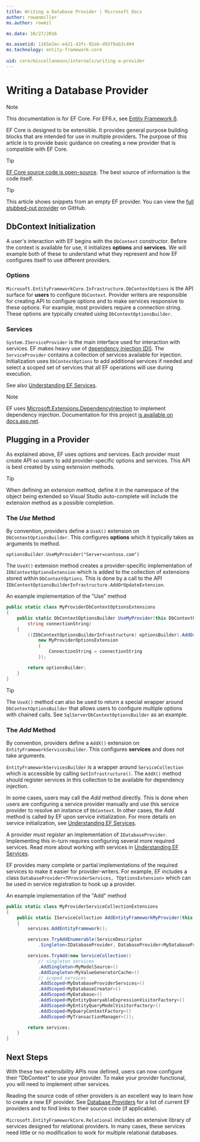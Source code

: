```yaml
---
title: Writing a Database Provider | Microsoft Docs
author: rowanmiller
ms.author: rowmil

ms.date: 10/27/2016

ms.assetid: 1165e2ec-e421-43fc-92ab-d92f9ab3c494
ms.technology: entity-framework-core
 
uid: core/miscellaneous/internals/writing-a-provider
---
```

# Writing a Database Provider

> [!NOTE]
> This documentation is for EF Core. For EF6.x, see [Entity Framework 6](../../../ef6/index.md).

EF Core is designed to be extensible. It provides general purpose building blocks that are intended for use in multiple providers. The purpose of this article is to provide basic guidance on creating a new provider that is compatible with EF Core.

> [!TIP]
> [EF Core source code is open-source](https://github.com/aspnet/EntityFramework). The best source of information is the code itself.

> [!TIP]
> This article shows snippets from an empty EF provider. You can view the [full stubbed-out provider](https://github.com/aspnet/EntityFramework.Docs/tree/master/samples/core/Miscellaneous/Internals/WritingAProvider) on GitHub.

<a name=entry-point></a>

## DbContext Initialization

A user's interaction with EF begins with the `DbContext` constructor. Before the context is available for use, it initializes **options** and **services**. We will example both of these to understand what they represent and how EF configures itself to use different providers.

### Options

`Microsoft.EntityFrameworkCore.Infrastructure.DbContextOptions` is the API surface for **users** to configure `DbContext`. Provider writers are responsible for creating API to configure options and to make services responsive to these options. For example, most providers require a connection string. These options are typically created using `DbContextOptionsBuilder`.

### Services

`System.IServiceProvider` is the main interface used for interaction with services. EF makes heavy use of [dependency injection (DI)](https://wikipedia.org/wiki/Dependency_injection). The `ServiceProvider` contains a collection of services available for injection. Initialization uses `DbContextOptions` to add additional services if needed and select a scoped set of services that all EF operations will use during execution.

See also [Understanding EF Services](services.md).

> [!NOTE]
> EF uses [Microsoft.Extensions.DependencyInjection](https://www.nuget.org/packages/Microsoft.Extensions.DependencyInjection/) to implement dependency injection. Documentation for this project [is available on docs.asp.net](https://docs.asp.net/en/latest/fundamentals/dependency-injection.html).

## Plugging in a Provider

As explained above, EF uses options and services. Each provider must create API so users to add provider-specific options and services. This API is best created by using extension methods.

> [!TIP]
> When defining an extension method, define it in the namespace of the object being extended so Visual Studio auto-complete will include the extension method as a possible completion.

### The *Use* Method

By convention, providers define a `UseX()` extension on `DbContextOptionsBuilder`. This configures **options** which it typically takes as arguments to method.

<!-- literal_block"xml:space": "preserve", "classes  "backrefs  "names  "dupnames   -->
````
optionsBuilder.UseMyProvider("Server=contoso.com")
````

The `UseX()` extension method creates a provider-specific implementation of `IDbContextOptionsExtension` which is added to the collection of extensions stored within `DbContextOptions`. This is done by a call to the API `IDbContextOptionsBuilderInfrastructure.AddOrUpdateExtension`.

An example implementation of the "Use" method

<!-- [!code-csharp[Main](samples/core/internals/Miscellaneous/Internals/WritingAProvider/EntityFrameworkCore.ProviderStarter/Extensions/MyProviderDbContextOptionsExtensions.cs)] -->
````csharp
public static class MyProviderDbContextOptionsExtensions
{
    public static DbContextOptionsBuilder UseMyProvider(this DbContextOptionsBuilder optionsBuilder,
        string connectionString)
    {
        ((IDbContextOptionsBuilderInfrastructure) optionsBuilder).AddOrUpdateExtension(
            new MyProviderOptionsExtension
            {
                ConnectionString = connectionString
            });

        return optionsBuilder;
    }
}
````

> [!TIP]
> The `UseX()` method can also be used to return a special wrapper around `DbContextOptionsBuilder` that allows users to configure multiple options with chained calls. See `SqlServerDbContextOptionsBuilder` as an example.

### The *Add* Method

By convention, providers define a `AddX()` extension on `EntityFrameworkServicesBuilder`. This configures **services** and does not take arguments.

`EntityFrameworkServicesBuilder` is a wrapper around `ServiceCollection` which is accessible by calling `GetInfrastructure()`. The `AddX()` method should register services in this collection to be available for dependency injection.

In some cases, users may call the *Add* method directly. This is done when users are configuring a service provider manually and use this service provider to resolve an instance of `DbContext`. In other cases, the *Add* method is called by EF upon service initialization. For more details on service initialization, see [Understanding EF Services](services.md).

A provider *must register* an implementation of `IDatabaseProvider`. Implementing this in-turn requires configuring several more required services. Read more about working with services in [Understanding EF Services](services.md).

EF provides many complete or partial implementations of the required services to make it easier for provider-writers. For example, EF includes a class `DatabaseProvider<TProviderServices, TOptionsExtension>` which can be used in service registration to hook up a provider.

An example implementation of the "Add" method

<!-- [!code-csharp[Main](samples/core/internals/Miscellaneous/Internals/WritingAProvider/EntityFrameworkCore.ProviderStarter/Extensions/MyProviderServiceCollectionExtensions.cs)] -->
````csharp
public static class MyProviderServiceCollectionExtensions
{
    public static IServiceCollection AddEntityFrameworkMyProvider(this IServiceCollection services)
    {
        services.AddEntityFramework();

        services.TryAddEnumerable(ServiceDescriptor
            .Singleton<IDatabaseProvider, DatabaseProvider<MyDatabaseProviderServices, MyProviderOptionsExtension>>());

        services.TryAdd(new ServiceCollection()
            // singleton services
            .AddSingleton<MyModelSource>()
            .AddSingleton<MyValueGeneratorCache>()
            // scoped services
            .AddScoped<MyDatabaseProviderServices>()
            .AddScoped<MyDatabaseCreator>()
            .AddScoped<MyDatabase>()
            .AddScoped<MyEntityQueryableExpressionVisitorFactory>()
            .AddScoped<MyEntityQueryModelVisitorFactory>()
            .AddScoped<MyQueryContextFactory>()
            .AddScoped<MyTransactionManager>());

        return services;
    }
}
````

## Next Steps

With these two extensibility APIs now defined, users can now configure their "DbContext" to use your provider. To make your provider functional, you will need to implement other services.

Reading the source code of other providers is an excellent way to learn how to create a new EF provider. See [Database Providers](../../providers/index.md) for a list of current EF providers and to find links to their source code (if applicable).

`Microsoft.EntityFrameworkCore.Relational` includes an extensive library of services designed for relational providers. In many cases, these services need little or no modification to work for multiple relational databases.
